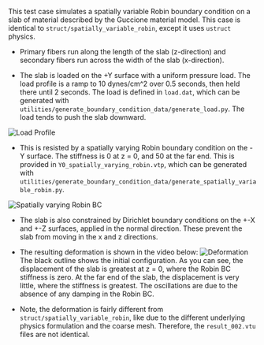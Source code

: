 This test case simulates a spatially variable Robin boundary condition on a slab of material described by the Guccione material model. This case is identical to `struct/spatially_variable_robin`, except it uses `ustruct` physics.

- Primary fibers run along the length of the slab (z-direction) and secondary fibers run across the width of the slab
(x-direction).

- The slab is loaded on the +Y surface with a uniform pressure load. The load profile is a ramp to 10 dynes/cm^2 over 0.5 seconds, then held there until
2 seconds. The load is defined in `load.dat`, which can be generated with
`utilities/generate_boundary_condition_data/generate_load.py`. The load tends to push the slab downward. 

![Load Profile](load.png)

- This is resisted by a spatially varying Robin boundary condition on the -Y surface. The stiffness is 0 at z = 0, and 50 at the far end. This is provided in `Y0_spatially_varying_robin.vtp`, which can be generated with `utilities/generate_boundary_condition_data/generate_spatially_variable_robin.py`.

![Spatially varying Robin BC](Y0_spatially_varying_robin.png)


- The slab is also constrained by Dirichlet boundary conditions on the +-X and +-Z
surfaces, applied in the normal direction. These prevent the slab from moving
in the x and z directions.

- The resulting deformation is shown in the video below:
![Deformation](animation.gif)
The black outline shows the initial configuration. As you can see, the displacement of the slab is greatest at z = 0, where the Robin BC stiffness is zero. At the far end of the slab, the displacement is very little, where the stiffness is greatest. The oscillations are due to the absence of any damping in the Robin BC.

- Note, the deformation is fairly different from `struct/spatially_variable_robin`, like due to the different underlying physics formulation and the coarse mesh. Therefore, the `result_002.vtu` files are not identical.


